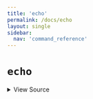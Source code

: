 ```yaml
---
title: 'echo'
permalink: /docs/echo
layout: single
sidebar:
  nav: 'command_reference'
---
```


# `echo`



<details>
  <summary>View Source</summary>

{% highlight sh %}

if [ $# -eq 0 ]
then
  !fn --shellpen-private writeDSL writeln "echo"
else
  !fn --shellpen-private writeDSL writeln "echo \"$*\""
fi
{% endhighlight %}

</details>








